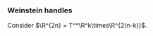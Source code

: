 ### Weinstein handles

Consider $\R^{2n} = T^*\R^k\times\R^{2(n-k)}$. 
<!--stackedit_data:
eyJoaXN0b3J5IjpbLTE4NTgzMDQ0MDQsLTE0MjA1MjEyMTZdfQ
==
-->